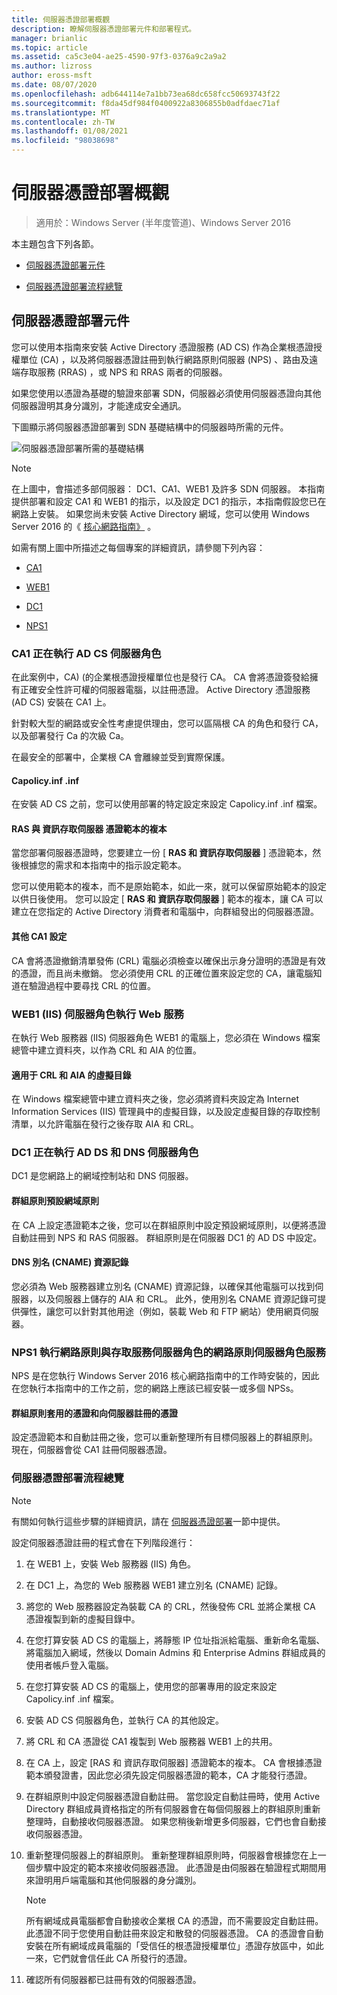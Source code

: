 ```yaml
---
title: 伺服器憑證部署概觀
description: 瞭解伺服器憑證部署元件和部署程式。
manager: brianlic
ms.topic: article
ms.assetid: ca5c3e04-ae25-4590-97f3-0376a9c2a9a2
ms.author: lizross
author: eross-msft
ms.date: 08/07/2020
ms.openlocfilehash: adb644114e7a1bb73ea68dc658fcc50693743f22
ms.sourcegitcommit: f8da45df984f0400922a8306855b0adfdaec71af
ms.translationtype: MT
ms.contentlocale: zh-TW
ms.lasthandoff: 01/08/2021
ms.locfileid: "98038698"
---
```

# <a name="server-certificate-deployment-overview"></a>伺服器憑證部署概觀

>適用於：Windows Server (半年度管道)、Windows Server 2016

本主題包含下列各節。

-   [伺服器憑證部署元件](#bkmk_components)

-   [伺服器憑證部署流程總覽](#bkmk_process)

## <a name="server-certificate-deployment-components"></a><a name="bkmk_components"></a>伺服器憑證部署元件
您可以使用本指南來安裝 Active Directory 憑證服務 (AD CS) 作為企業根憑證授權單位 (CA) ，以及將伺服器憑證註冊到執行網路原則伺服器 (NPS) 、路由及遠端存取服務 (RRAS) ，或 NPS 和 RRAS 兩者的伺服器。


如果您使用以憑證為基礎的驗證來部署 SDN，伺服器必須使用伺服器憑證向其他伺服器證明其身分識別，才能達成安全通訊。

下圖顯示將伺服器憑證部署到 SDN 基礎結構中的伺服器時所需的元件。

![伺服器憑證部署所需的基礎結構](../../../media/Nps-Certs/Nps-Certs.jpg)

> [!NOTE]
> 在上圖中，會描述多部伺服器： DC1、CA1、WEB1 及許多 SDN 伺服器。 本指南提供部署和設定 CA1 和 WEB1 的指示，以及設定 DC1 的指示，本指南假設您已在網路上安裝。 如果您尚未安裝 Active Directory 網域，您可以使用 Windows Server 2016 的《 [核心網路指南》](../../core-network-guide.md) 。

如需有關上圖中所描述之每個專案的詳細資訊，請參閱下列內容：

-   [CA1](#bkmk_ca1)

-   [WEB1](#bkmk_web1)

-   [DC1](#bkmk_dc1)

-   [NPS1](#bkmk_nps1)

### <a name="ca1-running-the-ad-cs-server-role"></a><a name="bkmk_ca1"></a>CA1 正在執行 AD CS 伺服器角色
在此案例中，CA)  (的企業根憑證授權單位也是發行 CA。 CA 會將憑證簽發給擁有正確安全性許可權的伺服器電腦，以註冊憑證。 Active Directory 憑證服務 (AD CS) 安裝在 CA1 上。

針對較大型的網路或安全性考慮提供理由，您可以區隔根 CA 的角色和發行 CA，以及部署發行 Ca 的次級 Ca。

在最安全的部署中，企業根 CA 會離線並受到實際保護。

#### <a name="capolicyinf"></a>Capolicy.inf .inf
在安裝 AD CS 之前，您可以使用部署的特定設定來設定 Capolicy.inf .inf 檔案。

#### <a name="copy-of-the-ras-and-ias-servers-certificate-template"></a>**RAS 與 資訊存取伺服器** 憑證範本的複本
當您部署伺服器憑證時，您要建立一份 [ **RAS 和 資訊存取伺服器** ] 憑證範本，然後根據您的需求和本指南中的指示設定範本。

您可以使用範本的複本，而不是原始範本，如此一來，就可以保留原始範本的設定以供日後使用。 您可以設定 [ **RAS 和 資訊存取伺服器** ] 範本的複本，讓 CA 可以建立在您指定的 Active Directory 消費者和電腦中，向群組發出的伺服器憑證。

#### <a name="additional-ca1-configuration"></a>其他 CA1 設定
CA 會將憑證撤銷清單發佈 (CRL) 電腦必須檢查以確保出示身分證明的憑證是有效的憑證，而且尚未撤銷。 您必須使用 CRL 的正確位置來設定您的 CA，讓電腦知道在驗證過程中要尋找 CRL 的位置。

### <a name="web1-running-the-web-services-iis-server-role"></a><a name="bkmk_web1"></a>WEB1 (IIS) 伺服器角色執行 Web 服務
在執行 Web 服務器 (IIS) 伺服器角色 WEB1 的電腦上，您必須在 Windows 檔案總管中建立資料夾，以作為 CRL 和 AIA 的位置。

#### <a name="virtual-directory-for-the-crl-and-aia"></a>適用于 CRL 和 AIA 的虛擬目錄
在 Windows 檔案總管中建立資料夾之後，您必須將資料夾設定為 Internet Information Services (IIS) 管理員中的虛擬目錄，以及設定虛擬目錄的存取控制清單，以允許電腦在發行之後存取 AIA 和 CRL。

### <a name="dc1-running-the-ad-ds-and-dns-server-roles"></a><a name="bkmk_dc1"></a>DC1 正在執行 AD DS 和 DNS 伺服器角色
DC1 是您網路上的網域控制站和 DNS 伺服器。

#### <a name="group-policy-default-domain-policy"></a>群組原則預設網域原則
在 CA 上設定憑證範本之後，您可以在群組原則中設定預設網域原則，以便將憑證自動註冊到 NPS 和 RAS 伺服器。 群組原則是在伺服器 DC1 的 AD DS 中設定。

#### <a name="dns-alias-cname-resource-record"></a>DNS 別名 (CNAME) 資源記錄
您必須為 Web 服務器建立別名 (CNAME) 資源記錄，以確保其他電腦可以找到伺服器，以及伺服器上儲存的 AIA 和 CRL。 此外，使用別名 CNAME 資源記錄可提供彈性，讓您可以針對其他用途（例如，裝載 Web 和 FTP 網站）使用網頁伺服器。

### <a name="nps1-running-the-network-policy-server-role-service-of-the-network-policy-and-access-services-server-role"></a><a name="bkmk_nps1"></a>NPS1 執行網路原則與存取服務伺服器角色的網路原則伺服器角色服務
NPS 是在您執行 Windows Server 2016 核心網路指南中的工作時安裝的，因此在您執行本指南中的工作之前，您的網路上應該已經安裝一或多個 NPSs。

#### <a name="group-policy-applied-and-certificate-enrolled-to-servers"></a>群組原則套用的憑證和向伺服器註冊的憑證
設定憑證範本和自動註冊之後，您可以重新整理所有目標伺服器上的群組原則。 現在，伺服器會從 CA1 註冊伺服器憑證。

### <a name="server-certificate-deployment-process-overview"></a><a name="bkmk_process"></a>伺服器憑證部署流程總覽

> [!NOTE]
> 有關如何執行這些步驟的詳細資訊，請在 [伺服器憑證部署](../../../core-network-guide/cncg/server-certs/Server-Certificate-Deployment.md)一節中提供。

設定伺服器憑證註冊的程式會在下列階段進行：

1.  在 WEB1 上，安裝 Web 服務器 (IIS) 角色。

2.  在 DC1 上，為您的 Web 服務器 WEB1 建立別名 (CNAME) 記錄。

3.  將您的 Web 服務器設定為裝載 CA 的 CRL，然後發佈 CRL 並將企業根 CA 憑證複製到新的虛擬目錄中。

4.  在您打算安裝 AD CS 的電腦上，將靜態 IP 位址指派給電腦、重新命名電腦、將電腦加入網域，然後以 Domain Admins 和 Enterprise Admins 群組成員的使用者帳戶登入電腦。

5.  在您打算安裝 AD CS 的電腦上，使用您的部署專用的設定來設定 Capolicy.inf .inf 檔案。

6.  安裝 AD CS 伺服器角色，並執行 CA 的其他設定。

7.  將 CRL 和 CA 憑證從 CA1 複製到 Web 服務器 WEB1 上的共用。

8.  在 CA 上，設定 [RAS 和 資訊存取伺服器] 憑證範本的複本。 CA 會根據憑證範本頒發證書，因此您必須先設定伺服器憑證的範本，CA 才能發行憑證。

9.  在群組原則中設定伺服器憑證自動註冊。 當您設定自動註冊時，使用 Active Directory 群組成員資格指定的所有伺服器會在每個伺服器上的群組原則重新整理時，自動接收伺服器憑證。 如果您稍後新增更多伺服器，它們也會自動接收伺服器憑證。

10. 重新整理伺服器上的群組原則。 重新整理群組原則時，伺服器會根據您在上一個步驟中設定的範本來接收伺服器憑證。 此憑證是由伺服器在驗證程式期間用來證明用戶端電腦和其他伺服器的身分識別。

    > [!NOTE]
    > 所有網域成員電腦都會自動接收企業根 CA 的憑證，而不需要設定自動註冊。 此憑證不同于您使用自動註冊來設定和散發的伺服器憑證。 CA 的憑證會自動安裝在所有網域成員電腦的「受信任的根憑證授權單位」憑證存放區中，如此一來，它們就會信任此 CA 所發行的憑證。

10. 確認所有伺服器都已註冊有效的伺服器憑證。